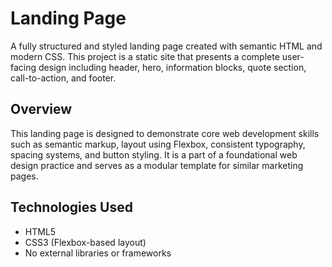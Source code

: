 # Landing Page

A fully structured and styled landing page created with semantic HTML and modern CSS. This project is a static site that presents a complete user-facing design including header, hero, information blocks, quote section, call-to-action, and footer.

## Overview

This landing page is designed to demonstrate core web development skills such as semantic markup, layout using Flexbox, consistent typography, spacing systems, and button styling. It is a part of a foundational web design practice and serves as a modular template for similar marketing pages.

## Technologies Used

- HTML5
- CSS3 (Flexbox-based layout)
- No external libraries or frameworks


